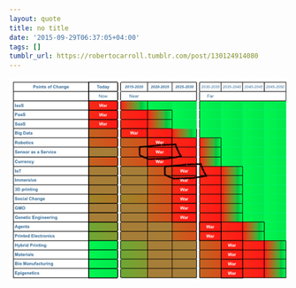 ```yaml
---
layout: quote
title: no title
date: '2015-09-29T06:37:05+04:00'
tags: []
tumblr_url: https://robertocarroll.tumblr.com/post/130124914080
---
```

<img src="/images/quotes/tumblr_nvfphtvuAP1u0ytjpo1_1280.png"/><br/>
